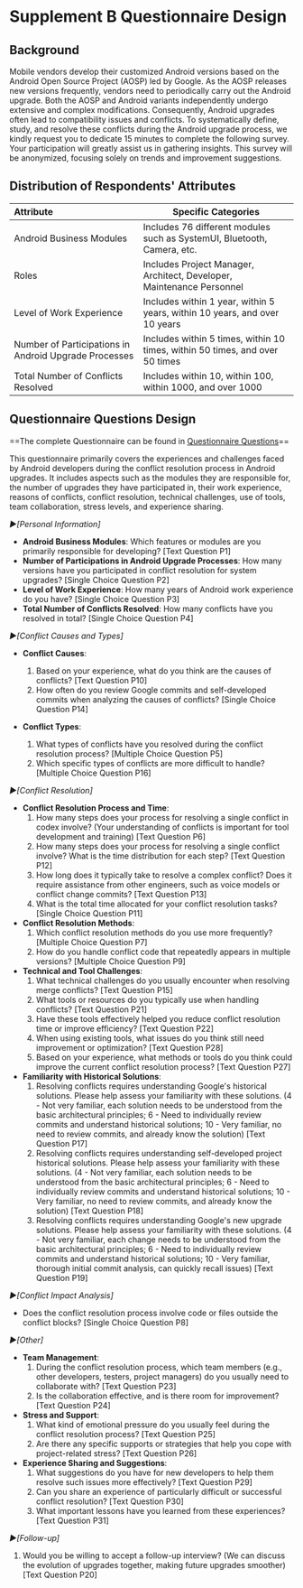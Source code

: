 # Supplement B    Questionnaire Design

## Background

Mobile vendors develop their customized Android versions based on the Android Open Source Project (AOSP) led by Google. As the AOSP releases new versions frequently, vendors need to periodically carry out the Android upgrade. Both the AOSP and Android variants independently undergo extensive and complex modifications. Consequently, Android upgrades often lead to compatibility issues and conflicts. To systematically define, study, and resolve these conflicts during the Android upgrade process, we kindly request you to dedicate 15 minutes to complete the following survey. Your participation will greatly assist us in gathering insights. This survey will be anonymized, focusing solely on trends and improvement suggestions.

## Distribution of Respondents' Attributes

| Attribute                                             | Specific Categories                                          |
| :---------------------------------------------------- | ------------------------------------------------------------ |
| Android Business Modules                              | Includes 76 different modules such as SystemUI, Bluetooth, Camera, etc. |
| Roles                                                 | Includes Project Manager, Architect, Developer, Maintenance Personnel |
| Level of Work Experience                              | Includes within 1 year, within 5 years, within 10 years, and over 10 years |
| Number of Participations in Android Upgrade Processes | Includes within 5 times, within 10 times, within 50 times, and over 50 times |
| Total Number of Conflicts Resolved                    | Includes within 10, within 100, within 1000, and over 1000   |

## Questionnaire Questions Design

==The complete Questionnaire can be found in [Questionnaire Questions](./Questionnaire%20Questions.md  )==

This questionnaire primarily covers the experiences and challenges faced by Android developers during the conflict resolution process in Android upgrades. It includes aspects such as the modules they are responsible for, the number of upgrades they have participated in, their work experience, reasons of conflicts, conflict resolution, technical challenges, use of tools, team collaboration, stress levels, and experience sharing.

*►[Personal Information]*

- **Android Business Modules**: Which features or modules are you primarily responsible for developing? [Text Question P1]
- **Number of Participations in Android Upgrade Processes**: How many versions have you participated in conflict resolution for system upgrades? [Single Choice Question P2]
- **Level of Work Experience**: How many years of Android work experience do you have? [Single Choice Question P3]
- **Total Number of Conflicts Resolved**: How many conflicts have you resolved in total? [Single Choice Question P4]

*►[Conflict Causes and Types]*

- **Conflict Causes**: 
   1. Based on your experience, what do you think are the causes of conflicts? [Text Question P10]
   2. How often do you review Google commits and self-developed commits when analyzing the causes of conflicts? [Single Choice Question P14]

- **Conflict Types**:
   1. What types of conflicts have you resolved during the conflict resolution process? [Multiple Choice Question P5]
   2. Which specific types of conflicts are more difficult to handle? [Multiple Choice Question P16]

*►[Conflict Resolution]*

- **Conflict Resolution Process and Time**:
   1. How many steps does your process for resolving a single conflict in codex involve? (Your understanding of conflicts is important for tool development and training) [Text Question P6]
   2. How many steps does your process for resolving a single conflict involve? What is the time distribution for each step? [Text Question P12]
   3. How long does it typically take to resolve a complex conflict? Does it require assistance from other engineers, such as voice models or conflict change commits? [Text Question P13]
   4. What is the total time allocated for your conflict resolution tasks? [Single Choice Question P11]
- **Conflict Resolution Methods**:
   1. Which conflict resolution methods do you use more frequently? [Multiple Choice Question P7]
   2. How do you handle conflict code that repeatedly appears in multiple versions? [Multiple Choice Question P9]
- **Technical and Tool Challenges**:
   1. What technical challenges do you usually encounter when resolving merge conflicts? [Text Question P15]
   2. What tools or resources do you typically use when handling conflicts? [Text Question P21]
   3. Have these tools effectively helped you reduce conflict resolution time or improve efficiency? [Text Question P22]
   4. When using existing tools, what issues do you think still need improvement or optimization? [Text Question P28]
   5. Based on your experience, what methods or tools do you think could improve the current conflict resolution process? [Text Question P27]
- **Familiarity with Historical Solutions**:
   1. Resolving conflicts requires understanding Google's historical solutions. Please help assess your familiarity with these solutions. (4 - Not very familiar, each solution needs to be understood from the basic architectural principles; 6 - Need to individually review commits and understand historical solutions; 10 - Very familiar, no need to review commits, and already know the solution) [Text Question P17]
   2. Resolving conflicts requires understanding self-developed project historical solutions. Please help assess your familiarity with these solutions. (4 - Not very familiar, each solution needs to be understood from the basic architectural principles; 6 - Need to individually review commits and understand historical solutions; 10 - Very familiar, no need to review commits, and already know the solution) [Text Question P18]
   3. Resolving conflicts requires understanding Google's new upgrade solutions. Please help assess your familiarity with these solutions. (4 - Not very familiar, each change needs to be understood from the basic architectural principles; 6 - Need to individually review commits and understand historical solutions; 10 - Very familiar, thorough initial commit analysis, can quickly recall issues) [Text Question P19]

*►[Conflict Impact Analysis]*

- Does the conflict resolution process involve code or files outside the conflict blocks? [Single Choice Question P8]

*►[Other]*

- **Team Management**:
   1. During the conflict resolution process, which team members (e.g., other developers, testers, project managers) do you usually need to collaborate with? [Text Question P23]
   2. Is the collaboration effective, and is there room for improvement? [Text Question P24]
- **Stress and Support**:
   1. What kind of emotional pressure do you usually feel during the conflict resolution process? [Text Question P25]
   2. Are there any specific supports or strategies that help you cope with project-related stress? [Text Question P26]
- **Experience Sharing and Suggestions**:
   1. What suggestions do you have for new developers to help them resolve such issues more effectively? [Text Question P29]
   2. Can you share an experience of particularly difficult or successful conflict resolution? [Text Question P30]
   3. What important lessons have you learned from these experiences? [Text Question P31]

*►[Follow-up]*

1. Would you be willing to accept a follow-up interview? (We can discuss the evolution of upgrades together, making future upgrades smoother) [Text Question P20]

































